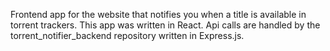 Frontend app for the website that notifies you when a title is available in torrent trackers. This app was written in React. Api calls are handled by the torrent_notifier_backend repository written in Express.js.
